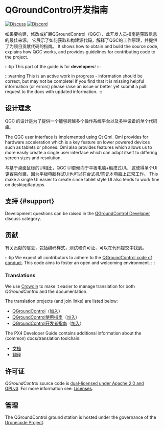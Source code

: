 # QGroundControl开发指南

[![Discuss](https://img.shields.io/badge/discuss-dev-ff69b4.svg)](http://discuss.px4.io/c/qgroundcontrol/qgroundcontrol-developers)
[![Discord](https://discordapp.com/api/guilds/1022170275984457759/widget.png?style=shield)](https://discord.com/channels/1022170275984457759/1022185820683255908)

如果要构建，修改或扩展QGroundControl（QGC），此开发人员指南是获取信息的最佳来源。 它展示了如何获取和构建源代码，解释了QGC的工作原理，并提供了为项目贡献代码的指南。
It shows how to obtain and build the source code, explains how QGC works, and provides guidelines for contributing code to the project.

:::tip
This part of the guide is for **developers**!
:::

:::warning
This is an active work in progress - information should be correct, but may not be complete!
If you find that it is missing helpful information (or errors) please raise an issue or better yet submit a pull request to the docs with updated information.
:::

## 设计理念

QGC 的设计是为了提供一个能够跨越多个操作系统平台以及多种设备的单个代码库。

The QGC user interface is implemented using Qt Qml. Qml provides for hardware acceleration which is a key feature on lower powered devices such as tablets or phones. Qml also provides features which allows us to more easily create a single user interface which can adapt itself to differing screen sizes and resolution.

与基于桌面鼠标的UI相比，QGC UI更倾向于平板电脑+触摸式UI。 这使得单个UI更容易创建，因为平板电脑样式UI也可以在台式机/笔记本电脑上正常工作。 This make a single UI easier to create since tablet style UI also tends to work fine on desktop/laptops.

## 支持 {#support}

Development questions can be raised in the [QGroundControl Developer](http://discuss.px4.io/c/qgroundcontrol/qgroundcontrol-developers) discuss category.

## 贡献

有关贡献的信息，包括编码样式，测试和许可证，可以在代码提交中找到。

:::tip
We expect all contributors to adhere to the [QGroundControl code of conduct](https://github.com/mavlink/qgroundcontrol/blob/master/.github/CODE_OF_CONDUCT.md).
This code aims to foster an open and welcoming environment.
:::

### Translations

We use [Crowdin](https://crowdin.com) to make it easier to manage translation for both _QGroundControl_ and the documentation.

The translation projects (and join links) are listed below:

- [QGroundControl](https://crowdin.com/project/qgroundcontrol)（[加入](https://crwd.in/qgroundcontrol)）
- [QGroundControl使用指南](https://crowdin.com/project/qgroundcontrol-user-guide)（[加入](https://crwd.in/qgroundcontrol-user-guide)）
- [QGroundControl开发者指南](https://crowdin.com/project/qgroundcontrol-developer-guide)（[加入](https://crwd.in/qgroundcontrol-developer-guide)）

The PX4 Developer Guide contains additional information about the (common) docs/translation toolchain:

- [文档](https://dev.px4.io/en/contribute/docs.html)
- [翻译](https://dev.px4.io/en/contribute/docs.html)

## 许可证

_QGroundControl_ source code is [dual-licensed under Apache 2.0 and GPLv3](https://github.com/mavlink/qgroundcontrol/blob/master/.github/COPYING.md).
For more information see: [Licenses](contribute/licences.md).

## 管理

The QGroundControl ground station is hosted under the governance of the [Dronecode Project](https://www.dronecode.org/).

<div style="padding:10px"> </div>
